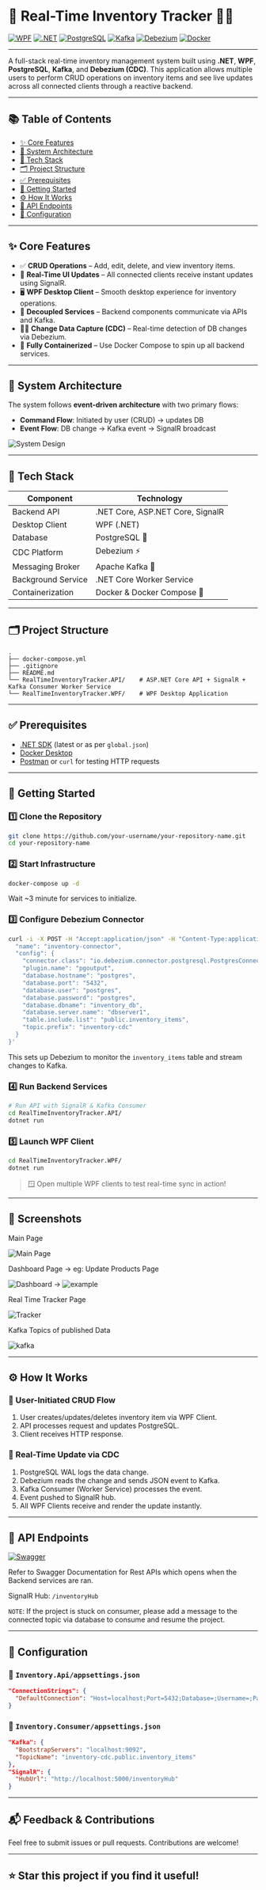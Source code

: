 # 🧾 Real-Time Inventory Tracker 🚀✨

[![WPF](https://img.shields.io/badge/WPF-.NET-blue?logo=windows)](https://learn.microsoft.com/en-us/dotnet/desktop/wpf/)
[![.NET](https://img.shields.io/badge/.NET-8.0-blueviolet?logo=dotnet&logoColor=white)](https://dotnet.microsoft.com/)
[![PostgreSQL](https://img.shields.io/badge/PostgreSQL-Database-blue?logo=postgresql&logoColor=white)](https://www.postgresql.org/)
[![Kafka](https://img.shields.io/badge/Kafka-Event%20Streaming-231f20?logo=apachekafka&logoColor=white)](https://kafka.apache.org/)
[![Debezium](https://img.shields.io/badge/Debezium-CDC-lightgrey?logo=data:image/svg+xml;base64,PHN2ZyBmaWxsPSIjRkYzMzMzIiB2aWV3Qm94PSIwIDAgMzIgMzIiIHhtbG5zPSJodHRwOi8vd3d3LnczLm9yZy8yMDAwL3N2ZyI+PHBhdGggZD0iTTE2IDJDOS40MiAyIDQgNy40MiA0IDE0czUuNDIgMTIgMTIgMTIgMTItNS40MiAxMi0xMi01LjQyLTEyLTEyLTEyeiIvPjwvc3ZnPg==)](https://debezium.io/)
[![Docker](https://img.shields.io/badge/Docker-Containerized-blue?logo=docker)](https://www.docker.com/)

---

A full-stack real-time inventory management system built using **.NET**, **WPF**, **PostgreSQL**, **Kafka**, and **Debezium (CDC)**. This application allows multiple users to perform CRUD operations on inventory items and see live updates across all connected clients through a reactive backend.

---

## 📚 Table of Contents

- [✨ Core Features](#-core-features)
- [🧠 System Architecture](#-system-architecture)
- [🧰 Tech Stack](#-tech-stack)
- [🗂️ Project Structure](#-project-structure)
- [✅ Prerequisites](#-prerequisites)
- [🚀 Getting Started](#-getting-started)
- [⚙️ How It Works](#-how-it-works)
- [🔌 API Endpoints](#-api-endpoints)
- [🔧 Configuration](#-configuration)

---

## ✨ Core Features

- ✅ **CRUD Operations** – Add, edit, delete, and view inventory items.
- 🔁 **Real-Time UI Updates** – All connected clients receive instant updates using SignalR.
- 🖥️ **WPF Desktop Client** – Smooth desktop experience for inventory operations.
- 🧩 **Decoupled Services** – Backend components communicate via APIs and Kafka.
- 🕵️‍♂️ **Change Data Capture (CDC)** – Real-time detection of DB changes via Debezium.
- 🐳 **Fully Containerized** – Use Docker Compose to spin up all backend services.

---

## 🧠 System Architecture

The system follows **event-driven architecture** with two primary flows:

- **Command Flow**: Initiated by user (CRUD) → updates DB
- **Event Flow**: DB change → Kafka event → SignalR broadcast

![System Design](assets/system-desgin.png)

---

## 🧰 Tech Stack

| Component         | Technology                      |
|------------------|----------------------------------|
| Backend API       | .NET Core, ASP.NET Core, SignalR |
| Desktop Client    | WPF (.NET)                       |
| Database          | PostgreSQL 🐘                    |
| CDC Platform      | Debezium ⚡                      |
| Messaging Broker  | Apache Kafka 🦄                 |
| Background Service| .NET Core Worker Service         |
| Containerization  | Docker & Docker Compose 🐳       |

---

## 🗂️ Project Structure

```
.
├── docker-compose.yml
├── .gitignore
├── README.md
└── RealTimeInventoryTracker.API/    # ASP.NET Core API + SignalR + Kafka Consumer Worker Service
└── RealTimeInventoryTracker.WPF/    # WPF Desktop Application
```

---

## ✅ Prerequisites

- [.NET SDK](https://dotnet.microsoft.com/en-us/download) (latest or as per `global.json`)
- [Docker Desktop](https://www.docker.com/products/docker-desktop/)
- [Postman](https://www.postman.com/) or `curl` for testing HTTP requests

---

## 🚀 Getting Started

### 1️⃣ Clone the Repository

```bash
git clone https://github.com/your-username/your-repository-name.git
cd your-repository-name
```

### 2️⃣ Start Infrastructure

```bash
docker-compose up -d
```

Wait ~3 minute for services to initialize.

### 3️⃣ Configure Debezium Connector

```bash
curl -i -X POST -H "Accept:application/json" -H "Content-Type:application/json" localhost:8083/connectors/ -d '{
  "name": "inventory-connector",
  "config": {
    "connector.class": "io.debezium.connector.postgresql.PostgresConnector",
    "plugin.name": "pgoutput",
    "database.hostname": "postgres",
    "database.port": "5432",
    "database.user": "postgres",
    "database.password": "postgres",
    "database.dbname": "inventory_db",
    "database.server.name": "dbserver1",
    "table.include.list": "public.inventory_items",
    "topic.prefix": "inventory-cdc"
  }
}'
```

This sets up Debezium to monitor the `inventory_items` table and stream changes to Kafka.

### 4️⃣ Run Backend Services

```bash
# Run API with SignalR & Kafka Consumer
cd RealTimeInventoryTracker.API/
dotnet run
```

### 5️⃣ Launch WPF Client

```bash
cd RealTimeInventoryTracker.WPF/
dotnet run
```

> 🪟 Open multiple WPF clients to test real-time sync in action! 

---

## 📸 Screenshots

Main Page

![Main Page](assets/welcome.png)

Dashboard Page -> eg: Update Products Page

![Dashboard](assets/dashboard.png) -> ![example](assets/update.png)

Real Time Tracker Page

![Tracker](assets/tracker.png)

Kafka Topics of published Data

![kafka](assets/kafka-topic.png)

---

## ⚙️ How It Works

### 🔁 User-Initiated CRUD Flow

1. User creates/updates/deletes inventory item via WPF Client.
2. API processes request and updates PostgreSQL.
3. Client receives HTTP response.

### 📡 Real-Time Update via CDC

1. PostgreSQL WAL logs the data change.
2. Debezium reads the change and sends JSON event to Kafka.
3. Kafka Consumer (Worker Service) processes the event.
4. Event pushed to SignalR hub.
5. All WPF Clients receive and render the update instantly.

---

## 🔌 API Endpoints

[![Swagger](https://img.shields.io/badge/API%20Docs-Swagger-green?logo=swagger)](http://localhost:5000/swagger)

Refer to Swagger Documentation for Rest APIs which opens when the Backend services are ran.

SignalR Hub: `/inventoryHub` 

`NOTE`: If the project is stuck on consumer, please add a message to the connected topic via database to consume and resume the project.

---

## 🔧 Configuration

### 📁 `Inventory.Api/appsettings.json`

```json
"ConnectionStrings": {
  "DefaultConnection": "Host=localhost;Port=5432;Database=;Username=;Password="
}
```

### 📁 `Inventory.Consumer/appsettings.json`

```json
"Kafka": {
  "BootstrapServers": "localhost:9092",
  "TopicName": "inventory-cdc.public.inventory_items"
},
"SignalR": {
  "HubUrl": "http://localhost:5000/inventoryHub"
}
```

---

## 📬 Feedback & Contributions

Feel free to submit issues or pull requests. Contributions are welcome!

---

## ⭐ Star this project if you find it useful!
